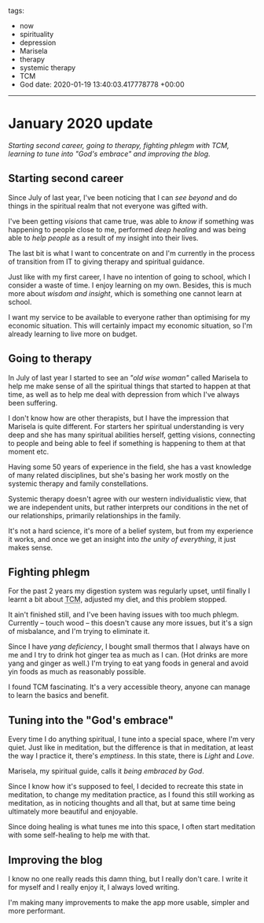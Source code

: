 tags:
- now
- spirituality
- depression
- Marisela
- therapy
- systemic therapy
- TCM
- God
date: 2020-01-19 13:40:03.417778778 +00:00

---

# January 2020 update

_Starting second career, going to therapy, fighting phlegm with TCM, learning to tune into "God's embrace" and improving the blog._

## Starting second career

Since July of last year, I've been noticing that I can _see beyond_ and do things in the spiritual realm that not everyone was gifted with.

I've been getting _visions_ that came true, was able to _know_ if something was happening to people close to me, performed _deep healing_ and was being able to _help people_ as a result of my insight into their lives.

The last bit is what I want to concentrate on and I'm currently in the process of transition from IT to giving therapy and spiritual guidance.

Just like with my first career, I have no intention of going to school, which I consider a waste of time. I enjoy learning on my own. Besides, this is much more about _wisdom and insight_, which is something one cannot learn at school.

I want my service to be available to everyone rather than optimising for my economic situation. This will certainly impact my economic situation, so I'm already learning to live more on budget.

## Going to therapy

In July of last year I started to see an _"old wise woman"_ called Marisela to help me make sense of all the spiritual things that started to happen at that time, as well as to help me deal with depression from which I've always been suffering.

I don't know how are other therapists, but I have the impression that Marisela is quite different. For starters her spiritual understanding is very deep and she has many spiritual abilities herself, getting visions, connecting to people and being able to feel if something is happening to them at that moment etc.

Having some 50 years of experience in the field, she has a vast knowledge of many related disciplines, but she's basing her work mostly on the systemic therapy and family constellations.

Systemic therapy doesn't agree with our western individualistic view, that we are independent units, but rather interprets our conditions in the net of our relationships, primarily relationships in the family.

It's not a hard science, it's more of a belief system, but from my experience it works, and once we get an insight into _the unity of everything_, it just makes sense.

## Fighting phlegm

For the past 2 years my digestion system was regularly upset, until finally I learnt a bit about <abbr title="Traditional Chinese medicine">TCM</abbr>, adjusted my diet, and this problem stopped.

It ain't finished still, and I've been having issues with too much phlegm. Currently – touch wood – this doesn't cause any more issues, but it's a sign of misbalance, and I'm trying to eliminate it.

Since I have _yang deficiency_, I bought small thermos that I always have on me and I try to drink hot ginger tea as much as I can. (Hot drinks are more yang and ginger as well.) I'm trying to eat yang foods in general and avoid yin foods as much as reasonably possible.

I found TCM fascinating. It's a very accessible theory, anyone can manage to learn the basics and benefit.

## Tuning into the "God's embrace"

Every time I do anything spiritual, I tune into a special space, where I'm very quiet. Just like in meditation, but the difference is that in meditation, at least the way I practice it, there's _emptiness_. In this state, there is _Light_ and _Love_.

Marisela, my spiritual guide, calls it _being embraced by God_.

Since I know how it's supposed to feel, I decided to recreate this state in meditation, to change my meditation practice, as I found this still working as meditation, as in noticing thoughts and all that, but at same time being ultimately more beautiful and enjoyable.

Since doing healing is what tunes me into this space, I often start meditation with some self-healing to help me with that.

## Improving the blog

I know no one really reads this damn thing, but I really don't care. I write it for myself and I really enjoy it, I always loved writing.

I'm making many improvements to make the app more usable, simpler and more performant.
